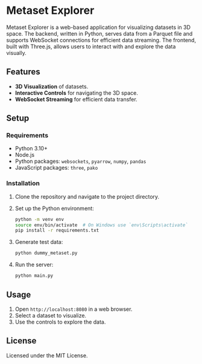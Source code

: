 # Metaset Explorer

Metaset Explorer is a web-based application for visualizing datasets in 3D space. The backend, written in Python, serves data from a Parquet file and supports WebSocket connections for efficient data streaming. The frontend, built with Three.js, allows users to interact with and explore the data visually.

## Features

- **3D Visualization** of datasets.
- **Interactive Controls** for navigating the 3D space.
- **WebSocket Streaming** for efficient data transfer.

## Setup

### Requirements

- Python 3.10+
- Node.js
- Python packages: `websockets`, `pyarrow`, `numpy`, `pandas`
- JavaScript packages: `three`, `pako`

### Installation

1. Clone the repository and navigate to the project directory.
2. Set up the Python environment:

   ```bash
   python -m venv env
   source env/bin/activate  # On Windows use `env\Scripts\activate`
   pip install -r requirements.txt
   ```

2. Generate test data:

   ```bash
   python dummy_metaset.py
   ```

3. Run the server:

   ```bash
   python main.py
   ```


## Usage

1. Open `http://localhost:8080` in a web browser.
2. Select a dataset to visualize.
3. Use the controls to explore the data.

## License

Licensed under the MIT License.
